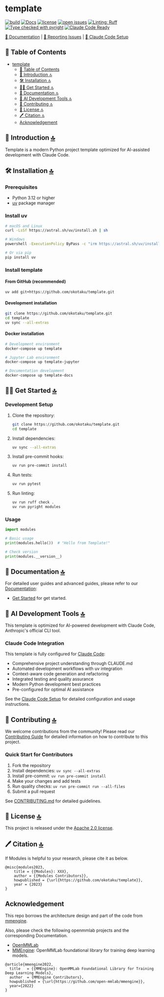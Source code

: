 # template

[![build](https://github.com/okotaku/template/actions/workflows/build.yml/badge.svg)](https://github.com/okotaku/template/actions/workflows/build.yml)
[![Docs](https://img.shields.io/badge/docs-latest-blue)](https://template.readthedocs.io/en/latest/)
[![license](https://img.shields.io/github/license/okotaku/template.svg)](https://github.com/okotaku/template/blob/main/LICENSE)
[![open issues](https://isitmaintained.com/badge/open/okotaku/template.svg)](https://github.com/okotaku/template/issues)
[![Linting: Ruff](https://img.shields.io/endpoint?url=https://raw.githubusercontent.com/charliermarsh/ruff/main/assets/badge/v2.json)](https://github.com/astral-sh/ruff)
[![Type checked with pyright](https://img.shields.io/badge/type%20checked-pyright-blue)](https://github.com/microsoft/pyright)
[![Claude Code Ready](https://img.shields.io/badge/Claude%20Code-Ready-brightgreen)](CLAUDE.md)

[📘 Documentation](https://template0.readthedocs.io/en/latest/) |
[🤔 Reporting Issues](https://github.com/okotaku/template/issues/new/choose) |
[🤖 Claude Code Setup](CLAUDE.md)

## 📄 Table of Contents

- [template](#template)
  - [📄 Table of Contents](#-table-of-contents)
  - [📖 Introduction 🔝](#-introduction-)
  - [🛠️ Installation 🔝](#%EF%B8%8F-installation-)
  - [👨‍🏫 Get Started 🔝](#-get-started-)
  - [📘 Documentation 🔝](#-documentation-)
  - [🤖 AI Development Tools 🔝](#-ai-development-tools-)
  - [🙌 Contributing 🔝](#-contributing-)
  - [🎫 License 🔝](#-license-)
  - [🖊️ Citation 🔝](#%EF%B8%8F-citation-)
  - [Acknowledgement](#acknowledgement)

## 📖 Introduction [🔝](#-table-of-contents)

Template is a modern Python project template optimized for AI-assisted development with Claude Code.

## 🛠️ Installation [🔝](#-table-of-contents)

### Prerequisites

- Python 3.12 or higher
- [uv](https://docs.astral.sh/uv/) package manager

### Install uv

```bash
# macOS and Linux
curl -LsSf https://astral.sh/uv/install.sh | sh

# Windows
powershell -ExecutionPolicy ByPass -c "irm https://astral.sh/uv/install.ps1 | iex"

# Or via pip
pip install uv
```

### Install template

#### From GitHub (recommended)

```bash
uv add git+https://github.com/okotaku/template.git
```

#### Development installation

```bash
git clone https://github.com/okotaku/template.git
cd template
uv sync --all-extras
```

#### Docker installation

```bash
# Development environment
docker-compose up template

# Jupyter Lab environment
docker-compose up template-jupyter

# Documentation development
docker-compose up template-docs
```

## 👨‍🏫 Get Started [🔝](#-table-of-contents)

### Development Setup

1. Clone the repository:

   ```bash
   git clone https://github.com/okotaku/template.git
   cd template
   ```

2. Install dependencies:

   ```bash
   uv sync --all-extras
   ```

3. Install pre-commit hooks:

   ```bash
   uv run pre-commit install
   ```

4. Run tests:

   ```bash
   uv run pytest
   ```

5. Run linting:

   ```bash
   uv run ruff check .
   uv run pyright modules
   ```

### Usage

```python
import modules

# Basic usage
print(modules.hello())  # "Hello from Template!"

# Check version
print(modules.__version__)
```

## 📘 Documentation [🔝](#-table-of-contents)

For detailed user guides and advanced guides, please refer to our [Documentation](https://template0.readthedocs.io/en/latest/):

- [Get Started](https://template0.readthedocs.io/en/latest/get_started.html) for get started.

## 🤖 AI Development Tools [🔝](#-table-of-contents)

This template is optimized for AI-powered development with Claude Code, Anthropic's official CLI tool.

### Claude Code Integration

This template is fully configured for [Claude Code](https://claude.ai/code):

- Comprehensive project understanding through CLAUDE.md
- Automated development workflows with uv integration
- Context-aware code generation and refactoring
- Integrated testing and quality assurance
- Modern Python development best practices
- Pre-configured for optimal AI assistance

See the [Claude Code Setup](CLAUDE.md) for detailed configuration and usage instructions.

## 🙌 Contributing [🔝](#-table-of-contents)

We welcome contributions from the community! Please read our [Contributing Guide](CONTRIBUTING.md) for detailed information on how to contribute to this project.

### Quick Start for Contributors

1. Fork the repository
2. Install dependencies: `uv sync --all-extras`
3. Install pre-commit: `uv run pre-commit install`
4. Make your changes and add tests
5. Run quality checks: `uv run pre-commit run --all-files`
6. Submit a pull request

See [CONTRIBUTING.md](CONTRIBUTING.md) for detailed guidelines.

## 🎫 License [🔝](#-table-of-contents)

This project is released under the [Apache 2.0 license](LICENSE).

## 🖊️ Citation [🔝](#-table-of-contents)

If Modules is helpful to your research, please cite it as below.

```
@misc{modules2023,
    title = {{Modules}: XXX},
    author = {{Modules Contributors}},
    howpublished = {\url{https://github.com/okotaku/template}},
    year = {2023}
}
```

## Acknowledgement

This repo borrows the architecture design and part of the code from [mmengine](https://github.com/open-mmlab/mmengine).

Also, please check the following openmmlab projects and the corresponding Documentation.

- [OpenMMLab](https://openmmlab.com/)
- [MMEngine](https://github.com/open-mmlab/mmengine): OpenMMLab foundational library for training deep learning models.

```
@article{mmengine2022,
  title   = {{MMEngine}: OpenMMLab Foundational Library for Training Deep Learning Models},
  author  = {MMEngine Contributors},
  howpublished = {\url{https://github.com/open-mmlab/mmengine}},
  year={2022}
}
```
